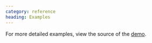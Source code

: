 ```yaml
--- 
category: reference
heading: Examples
---
```



For more detailed examples, view the source of the 
[demo](https://github.com/dharmafly/pablo/blob/master/index.html).